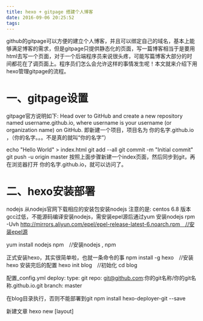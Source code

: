 ```yaml
---
title: hexo + gitpage 搭建个人博客
date: 2016-09-06 20:25:52
tags: 
---
```


github的gitpage可以方便的建立个人博客，并且可以绑定自己的域名，基本上能够满足博客的需求，但是gitpage只提供静态化的页面，写一篇博客相当于是要用html去写一个页面，对于一个后端程序员来说很头疼，可能写篇博客大部分的时间都花在了调页面上。程序员们怎么会允许这样的事情发生呢！本文就来介绍下用hexo管理gitpage的流程。
<!--more-->

# 一、gitpage设置
gitpage官方说明如下:
Head over to GitHub and create a new repository named username.github.io, where username is your username (or organization name) on GitHub.
即新建一个项目，项目名为  你的名字.github.io ，（你的名字。。。不是真的就叫“你的名字”）

echo "Hello World" > index.html
git add --all
git commit -m "Initial commit"
git push -u origin master
按照上面步骤新建一个index页面，然后同步到git，再在浏览器打开 你的名字.github.io，就可以访问了。

# 二、hexo安装部署
nodejs
从nodejs官网下载相应的安装包安装nodejs
注意的是: centos 6.8 版本gcc过低，不能源码编译安装nodejs，需安装epel源后通过yum 安装nodejs
rpm -Uvh http://mirrors.aliyun.com/epel/epel-release-latest-6.noarch.rpm　//安装epel源

yum install nodejs npm　//安装nodejs , npm

正式安装hexo，其实很简单啦，也就一条命令的事
npm install -g hexo　//安装hexo
安装完后的配置
hexo init blog　//初始化
cd blog

配置_config.yml
deploy:
     type: git
     repo: git@github.com:你的git名称/你的git名称.github.io.git
     branch: master

在blog目录执行，否则不能部署到git
npm install hexo-deployer-git --save

新建文章
hexo new [layout] <title>
生成的文件默认在source/_post/下，用markdown编辑器直接打开写博客就行。

生成静态页面
hexo generate

部署到github
hexo deploy

# 三、域名解析
如果你觉得github的域名不酷，那么你可以自己去注册一个域名，注册后在域名后台添加一条CNAME解析，解析到
你的名字.github.io，
然后在blog/source/下新增CNAME文件，内容填你自己解析过的域名。
如果只在github设置里面配置，下次deploy的时候会覆盖掉CNAME文件，这时候你会发现你自己的域名不能访问了，然后苦逼的开始寻找原因。。。

# 四、更换电脑后如何配置
白天在公司电脑上配置好了hexo环境，晚上回到家准备写博客时发现hexo部署到github上的只有静态页面文件，hexo的配置等等并没有同步，解决这个问题网上有好多解决方法，有用云盘直接备份hexo目录的，既然用的github，我干脆就直接新建了个git项目，将整个hexo目录放进去同步，目录下的public目录是放生成的静态页面的，直接忽略掉，node_modules是放安装的node模块，也忽略掉，这样在其他电脑上，直接clone一份下来，就可以直接写博客了。



